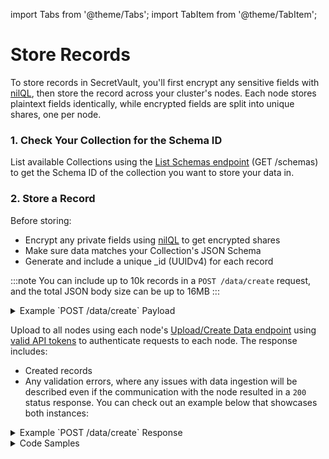 import Tabs from '@theme/Tabs';
import TabItem from '@theme/TabItem';

# Store Records

To store records in SecretVault, you'll first encrypt any sensitive fields with [nilQL](/build/nilQL), then store the record across your cluster's nodes. Each node stores plaintext fields identically, while encrypted fields are split into unique shares, one per node.

### 1. Check Your Collection for the Schema ID

List available Collections using the [List Schemas endpoint](../../api/nildb/list-the-organizations-schemas.api.mdx) (GET /schemas) to get the Schema ID of the collection you want to store your data in.

### 2. Store a Record

Before storing:

- Encrypt any private fields using [nilQL](/build/nilQL) to get encrypted shares
- Make sure data matches your Collection's JSON Schema
- Generate and include a unique \_id (UUIDv4) for each record

:::note
You can include up to 10k records in a `POST /data/create` request, and the total JSON body size can be up to 16MB
:::

<details>
<summary>Example `POST /data/create` Payload</summary>

```JSON
{
   "schema": "9b22147f-d6d5-40f1-927d-96c08XXXXXXXX",
   "data": [
      {
         "_id": "f47ac10b-58cc-4372-a567-0e02bXXXXXX",
         "service": "Netflix",
         "username": "JohnDoe13",
         "password": "oTsOsg+XMaA=", //encrypted share
         "registered_at": "2022-01-01T00:00:00Z"
      }
   ]
}
```

</details>

Upload to all nodes using each node's [Upload/Create Data endpoint](/api/nildb/upload-data-to-the-specified-schema-collection) using [valid API tokens](/build/secretVault-secretDataAnalytics/generate-tokens) to authenticate requests to each node. The response includes:

- Created records
- Any validation errors, where any issues with data ingestion will be described even if the communication with the node resulted in a `200` status response. You can check out an example below that showcases both instances:

<details>
<summary>Example `POST /data/create` Response</summary>

```JSON
{
   "data": {
      "created": [
         "f47ac10b-58cc-5372-a567-0e02b2XXXXXX"
      ],
      "errors": [
         {
            "error": "E11000 duplicate key error collection: datablocks_data.f47ac10b-58cc-4372-a567-0e02b2XXXXXX index: _id_ dup key: { _id: UUID(\"f47ac10b-58cc-4372-a567-0e02b2XXXXXX\") }",
            "document": {
               "_id": "f47ac10b-58cc-4372-a567-0e02bXXXXXX",
               "service": "Netflix",
               "username": "JohnDoe13",
               "password": "oTsOsg+XMaA=",
               "registered_at": "2022-01-01T00:00:00Z"
            }
         }
      ]
   }
}
```

</details>

<details>
<summary>Code Samples</summary>

<Tabs>
  <TabItem value="python" label="Python">

```python reference showGithubLink
https://github.com/NillionNetwork/blind-module-examples/blob/main/nildb/secretvault_python/nildb_api.py#L9-L32
```

</TabItem> 
<TabItem value="typescript" label="TypeScript">

```TypeScript reference showGithubLink
https://github.com/NillionNetwork/blind-module-examples/blob/main/nildb/secretvault_nextjs/app/lib/nildb.ts#L24-L52
```

</TabItem>
<TabItem value="wrapper" label="JavaScript (with wrapper)">

### Install nillion-sv-wrappers

```bash
npm i nillion-sv-wrappers
```

### Run the readWriteSv script

```bash
node readWriteSv.js
```

<Tabs>
  <TabItem value="readWriteSv" label="readWriteSv.js">
```javascript reference showGithubLink
https://github.com/NillionNetwork/nillion-sv-wrappers/blob/main/examples/readWriteSv.js
```
</TabItem>
  <TabItem value="orgConfig" label="orgConfig.js">
```javascript reference showGithubLink
https://github.com/NillionNetwork/nillion-sv-wrappers/blob/main/examples/orgConfig.js
```
</TabItem>
</Tabs>
</TabItem>
<TabItem value="wrapper-py" label="Python (with wrapper)">

### Install secretvaults

```bash
pip install secretvaults
```

### Run the data_create_read script

```bash
python3 data_create_read.py
```

<Tabs>
  <TabItem value="readWriteSv" label="readWriteSv.js">
```javascript reference showGithubLink
https://github.com/NillionNetwork/secretvaults-py/blob/main/examples/data_create_read.py
```
</TabItem>
  <TabItem value="orgConfig" label="orgConfig.js">
```javascript reference showGithubLink
https://github.com/NillionNetwork/secretvaults-py/blob/main/examples/org_config.py
```
</TabItem>
</Tabs>
</TabItem>

</Tabs>

</details>
